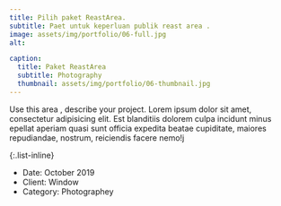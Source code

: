 ```yaml
---
title: Pilih paket ReastArea.
subtitle: Paet untuk keperluan publik reast area .
image: assets/img/portfolio/06-full.jpg
alt: 

caption:
  title: Paket ReastArea
  subtitle: Photography
  thumbnail: assets/img/portfolio/06-thumbnail.jpg
---
```

Use this area , describe your project. Lorem ipsum dolor sit amet, consectetur adipisicing elit. Est blanditiis dolorem culpa incidunt minus  epellat aperiam quasi sunt officia expedita beatae cupiditate, maiores repudiandae, nostrum, reiciendis facere nemo!j

{:.list-inline}
- Date: October 2019
- Client: Window
- Category: Photographey

